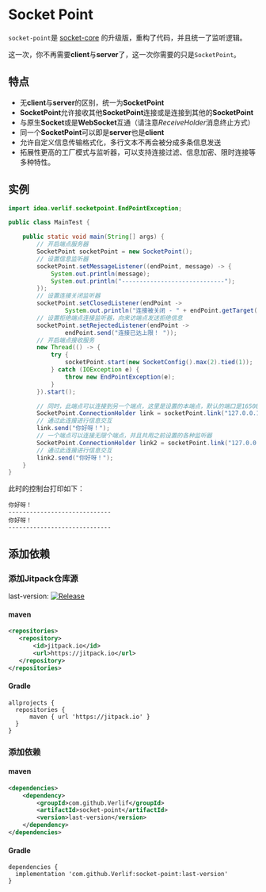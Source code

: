 # Socket Point

`socket-point`是 [socket-core](https://github.com/Verlif/socket-core) 的升级版，重构了代码，并且统一了监听逻辑。

这一次，你不再需要**client**与**server**了，这一次你需要的只是`SocketPoint`。

## 特点

- 无**client**与**server**的区别，统一为**SocketPoint**
- **SocketPoint**允许接收其他**SocketPoint**连接或是连接到其他的**SocketPoint**
- 与原生**Socket**或是**WebSocket**互通（请注意*ReceiveHolder*消息终止方式）
- 同一个**SocketPoint**可以即是**server**也是**client**
- 允许自定义信息传输格式化，多行文本不再会被分成多条信息发送
- 拓展性更高的工厂模式与监听器，可以支持连接过滤、信息加密、限时连接等多种特性。

## 实例

```java
import idea.verlif.socketpoint.EndPointException;

public class MainTest {

    public static void main(String[] args) {
        // 开启端点服务器
        SocketPoint socketPoint = new SocketPoint();
        // 设置信息监听器
        socketPoint.setMessageListener((endPoint, message) -> {
            System.out.println(message);
            System.out.println("-----------------------------");
        });
        // 设置连接关闭监听器
        socketPoint.setClosedListener(endPoint ->
                System.out.println("连接被关闭 - " + endPoint.getTarget().getRemoteSocketAddress()));
        // 设置拒绝端点连接监听器，向来访端点发送拒绝信息
        socketPoint.setRejectedListener(endPoint ->
                endPoint.send("连接已达上限！ "));
        // 开启端点接收服务
        new Thread(() -> {
            try {
                socketPoint.start(new SocketConfig().max(2).tied(1));
            } catch (IOException e) {
                throw new EndPointException(e);
            }
        }).start();

        // 同时，此端点可以连接到另一个端点，这里是设置的本端点，默认的端口是16508
        SocketPoint.ConnectionHolder link = socketPoint.link("127.0.0.1", 16508);
        // 通过此连接进行信息交互
        link.send("你好呀！");
        // 一个端点可以连接无限个端点，并且共用之前设置的各种监听器
        SocketPoint.ConnectionHolder link2 = socketPoint.link("127.0.0.1", 16508);
        // 通过此连接进行信息交互
        link2.send("你好呀！");
    }
}
```

此时的控制台打印如下：

```text
你好呀！
-----------------------------
你好呀！
-----------------------------
```

## 添加依赖

### 添加Jitpack仓库源

last-version: [![Release](https://jitpack.io/v/Verlif/socket-point.svg)](https://jitpack.io/#Verlif/socket-point)

#### maven

```xml
<repositories>
   <repository>
       <id>jitpack.io</id>
       <url>https://jitpack.io</url>
   </repository>
</repositories>
```

#### Gradle

```text
allprojects {
  repositories {
      maven { url 'https://jitpack.io' }
  }
}
```

### 添加依赖

#### maven

```xml
<dependencies>
    <dependency>
        <groupId>com.github.Verlif</groupId>
        <artifactId>socket-point</artifactId>
        <version>last-version</version>
    </dependency>
</dependencies>
```

#### Gradle

```text
dependencies {
  implementation 'com.github.Verlif:socket-point:last-version'
}
```
